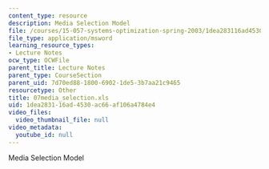 ```yaml
---
content_type: resource
description: Media Selection Model
file: /courses/15-057-systems-optimization-spring-2003/1dea283116ad4530ac66af106a4784e4_07media_selection.xls
file_type: application/msword
learning_resource_types:
- Lecture Notes
ocw_type: OCWFile
parent_title: Lecture Notes
parent_type: CourseSection
parent_uid: 7d70ed88-1800-6902-1de5-3b7aa21c9465
resourcetype: Other
title: 07media_selection.xls
uid: 1dea2831-16ad-4530-ac66-af106a4784e4
video_files:
  video_thumbnail_file: null
video_metadata:
  youtube_id: null
---
```

Media Selection Model

